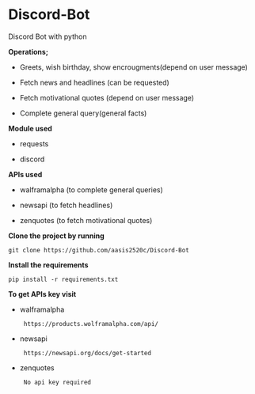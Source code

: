 # Discord-Bot
Discord Bot with python



**Operations;**

- Greets, wish birthday, show encrougments(depend on user message)

- Fetch news and headlines (can be requested)

- Fetch motivational quotes (depend on user message)

- Complete general query(general facts)



**Module used**

- requests 

- discord 



**APIs used**

- walframalpha (to complete general queries)

- newsapi (to fetch headlines)

- zenquotes (to fetch motivational quotes)



**Clone the project by running**

```git clone https://github.com/aasis2520c/Discord-Bot```




**Install the requirements**

```pip install -r requirements.txt```



**To get APIs key visit**

- walframalpha 

       https://products.wolframalpha.com/api/

- newsapi

       https://newsapi.org/docs/get-started

- zenquotes 

       No api key required 


